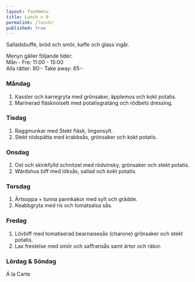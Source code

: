 ```yaml
---
layout: foodmenu
title: Lunch v 9
permalink: /lunch/
published: true
---
```

Salladsbuffé, bröd och smör, kaffe och glass ingår.

Menyn gäller följande tider:  
Mån - Fre: 11:00 - 15:00  
Alla rätter: 80:- Take away: 65:-

### Måndag

1. Kassler och karregryta med grönsaker, äpplemos och kokt potatis.
2. Marinerad fläsknoisett med potatisgratäng och rödbets dressing.

### Tisdag

1. Raggmunkar med Stekt fläsk, lingonsylt.
2. Stekt rödspätta med krabbsås, grönsaker och kokt potatis. 

### Onsdag

1. Ost och skinkfylld schnitzel med rödvinsky, grönsaker och stekt potatis.
2. Wärdshus biff med löksås, sallad och kokt potatis.

### Torsdag

1. Ärtsoppa + tunna pannkakor med sylt och grädde.
2. Keabbgryta med ris och tomatsalsa sås.

### Fredag

1. Lövbiff med tomatiserad bearnaisesås (charone) grönsaker och stekt potatis.  
2. Lax frestelse med smör och saffransås samt ärtor och räkor.


### Lördag & Söndag

Á la Carte
